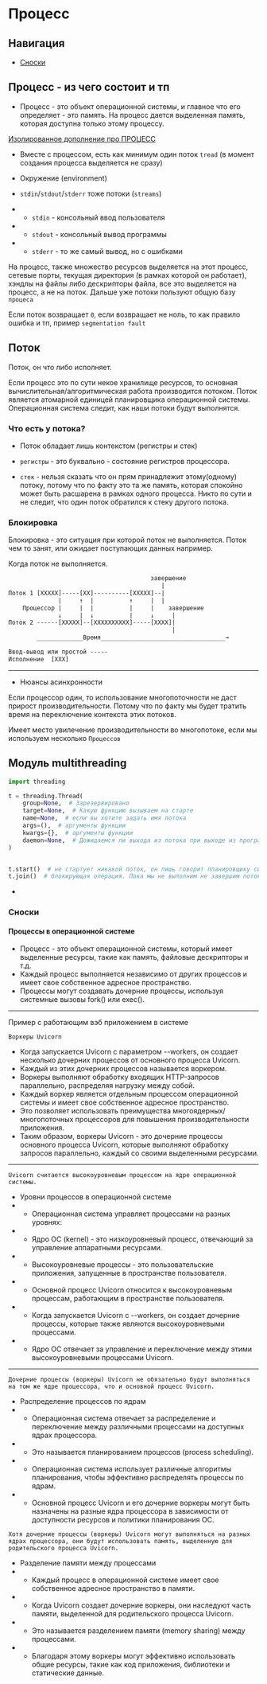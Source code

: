 # Процесс

## Навигация

- [Сноски](#сноски)

## Процесс - из чего состоит и тп

- Процесс - это объект операционной системы, и главное что его определяет - это память. На процесс дается выделенная память, которая доступна только этому процессу.

[Изолированное дополнение про ПРОЦЕСС](#процессы-в-операционной-системе)

- Вместе с процессом, есть как минимум один поток `tread` (в момент создания процесса выделяется не сразу)

- Окружение (environment)

- `stdin`/`stdout`/`stderr` тоже потоки (`streams`)

- - `stdin` - консольный ввод пользователя
- - `stdout` - консольный вывод программы
- - `stderr` - то же самый вывод, но с ошибками

На процесс, также множество ресурсов выделяется на этот процесс, сетевые порты, текущая директория (в рамках которой он работает), хэндлы на файлы либо дескрипторы файла, все это выделяется на процесс, а не на поток.
Дальше уже потоки пользуют общую базу `процеса`

Если поток возвращает `0`, если возвращает не ноль, то как правило ошибка и тп, пример `segmentation fault`

## Поток

Поток, он что либо исполняет.

Если процесс это по сути некое хранилище ресурсов, то основная вычислительная/алгоритмическая работа производится потоком.
Поток является атомарной единицей планировщика операционной системы.
Операционная система следит, как наши потоки будут выполнятся.

### Что есть у потока?

- Поток обладает лишь контекстом (регистры и стек)

- `регистры` - это буквально - состояние регистров процессора.
- `стек` - нельзя сказать что он прям принадлежит этому(одному) потоку, потому что по факту это та же память, которая спокойно может быть расшарена в рамках одного процесса. Никто по сути и не следит, что один поток обратился к стеку другого потока.

### Блокировка

Блокировка - это ситуация при которой поток не выполняется. Поток чем то занят, или ожидает поступающих данных например.

Когда поток не выполняется.

```html
                                        завершение
                                           |
Поток 1 [XXXXX]-----[XX]----------[XXXXX]--|
              |     ↑  |          ↑     |  |
    Процессор |     |  |          |     |    завершение
              ↓     |  ↓          |     ↓     |
Поток 2 ------[XXXXX]--[XXXXXXXXXX]-----[XXXX]|
                                              |
        _____________Время___________________________________→

Ввод-вывод или простой -----
Исполнение  [XXX]
```

***

- Нюансы асинхронности

Если процессор один, то использование многопоточности не даст прирост производительности. Потому что по факту мы будет тратить время на переключение контекста этих потоков.

Имеет место увилечение производительности во многопотоке, если мы используем несколько `Процессов`

## Модуль multithreading

```python
import threading

t = threading.Thread(
    group=None,  # Зарезервировано
    target=None,  # Какую функцию вызываем на старте
    name=None,  # если вы хотите задать имя потока
    args=(),  # аргументы функции
    kwargs={},  # аргументы функции
    daemon=None,  # Дожидаемся ли выхода из потока при выходе из программы
)


t.start()  # не стартует никакой поток, он лишь говорит планировщику системы, что необходимо создать объект потока, и в конце уже можно уже начать планировать его выполнение.
t.join()  # блокирующая операция. Пока мы не выполним не завершим поток, никакой код дальше выполнятся не будет. Мы собственно ждем результат выполнения потока.
```

- 


### Сноски

#### Процессы в операционной системе

- Процесс - это объект операционной системы, который имеет выделенные ресурсы, такие как память, файловые дескрипторы и т.д.
- Каждый процесс выполняется независимо от других процессов и имеет свое собственное адресное пространство.
- Процессы могут создавать дочерние процессы, используя системные вызовы fork() или exec().

***

Пример с работающим вэб приложением в системе

`Воркеры Uvicorn`

- Когда запускается Uvicorn с параметром --workers, он создает несколько дочерних процессов от основного процесса Uvicorn.
- Каждый из этих дочерних процессов называется воркером.
- Воркеры выполняют обработку входящих HTTP-запросов параллельно, распределяя нагрузку между собой.
- Каждый воркер является отдельным процессом операционной системы и имеет свое собственное адресное пространство.
- Это позволяет использовать преимущества многоядерных/многопоточных процессоров для повышения производительности приложения.
- Таким образом, воркеры Uvicorn - это дочерние процессы основного процесса Uvicorn, которые выполняют обработку запросов параллельно, каждый со своими выделенными ресурсами.

***

`Uvicorn считается высокоуровневым процессом на ядре операционной системы.`

- Уровни процессов в операционной системе
- - Операционная система управляет процессами на разных уровнях:
- - Ядро ОС (kernel) - это низкоуровневый процесс, отвечающий за управление аппаратными ресурсами.
- - Высокоуровневые процессы - это пользовательские приложения, запущенные в пространстве пользователя.
- - Основной процесс Uvicorn относится к высокоуровневым процессам, работающим в пространстве пользователя.
- - Когда запускается Uvicorn с --workers, он создает дочерние процессы, которые также являются высокоуровневыми процессами.
- - Ядро ОС отвечает за управление и переключение между этими высокоуровневыми процессами Uvicorn.

***

`Дочерние процессы (воркеры) Uvicorn не обязательно будут выполняться на том же ядре процессора, что и основной процесс Uvicorn.`

- Распределение процессов по ядрам
- - Операционная система отвечает за распределение и переключение между различными процессами на доступных ядрах процессора.
- - Это называется планированием процессов (process scheduling).
- - Операционная система использует различные алгоритмы планирования, чтобы эффективно распределять процессы по ядрам.
- - Основной процесс Uvicorn и его дочерние воркеры могут быть назначены на разные ядра процессора в зависимости от доступности ресурсов и политики планирования ОС.

`Хотя дочерние процессы (воркеры) Uvicorn могут выполняться на разных ядрах процессора, они будут использовать память, выделенную для родительского процесса Uvicorn.`

- Разделение памяти между процессами
- - Каждый процесс в операционной системе имеет свое собственное адресное пространство в памяти.
- - Когда Uvicorn создает дочерние воркеры, они наследуют часть памяти, выделенной для родительского процесса Uvicorn.
- - Это называется разделением памяти (memory sharing) между процессами.
- - Благодаря этому воркеры могут эффективно использовать общие ресурсы, такие как код приложения, библиотеки и статические данные.
